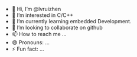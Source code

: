 - 👋 Hi, I’m @lvruizhen
- 👀 I’m interested in C/C++
- 🌱 I’m currently learning embedded Development.
- 💞️ I’m looking to collaborate on github
- 📫 How to reach me ...
- 😄 Pronouns: ...
- ⚡ Fun fact: ...

<!---
lvruizhen/lvruizhen is a ✨ special ✨ repository because its `README.md` (this file) appears on your GitHub profile.
You can click the Preview link to take a look at your changes.
--->
